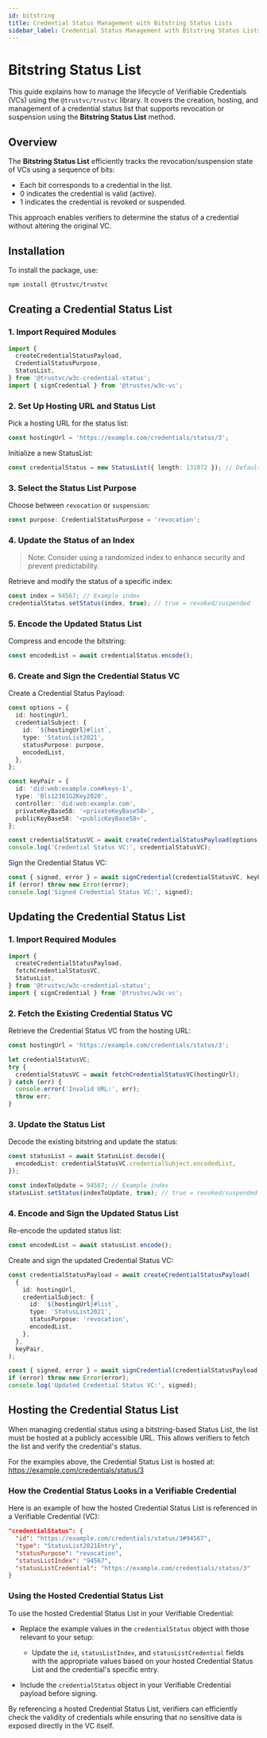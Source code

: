 ```yaml
---
id: bitstring
title: Credential Status Management with Bitstring Status Lists
sidebar_label: Credential Status Management with Bitstring Status Lists
---
```


# Bitstring Status List

This guide explains how to manage the lifecycle of Verifiable Credentials (VCs) using the `@trustvc/trustvc` library. It covers the creation, hosting, and management of a credential status list that supports revocation or suspension using the **Bitstring Status List** method.

## Overview

The **Bitstring Status List** efficiently tracks the revocation/suspension state of VCs using a sequence of bits:

- Each bit corresponds to a credential in the list.
- 0 indicates the credential is valid (active).
- 1 indicates the credential is revoked or suspended.

This approach enables verifiers to determine the status of a credential without altering the original VC.

## Installation
To install the package, use:

```bash
npm install @trustvc/trustvc
```

## Creating a Credential Status List

### 1. Import Required Modules

```ts
import {
  createCredentialStatusPayload,
  CredentialStatusPurpose,
  StatusList,
} from '@trustvc/w3c-credential-status';
import { signCredential } from '@trustvc/w3c-vc';
```

### 2. Set Up Hosting URL and Status List

Pick a hosting URL for the status list:

```ts
const hostingUrl = 'https://example.com/credentials/status/3';
```

Initialize a new StatusList:

```ts
const credentialStatus = new StatusList({ length: 131072 }); // Default: 131,072 bits
```

### 3. Select the Status List Purpose

Choose between `revocation` or `suspension`:

```ts
const purpose: CredentialStatusPurpose = 'revocation';
```

### 4. Update the Status of an Index

> Note: Consider using a randomized index to enhance security and prevent predictability.

Retrieve and modify the status of a specific index:

```ts
const index = 94567; // Example index
credentialStatus.setStatus(index, true); // true = revoked/suspended
```

### 5. Encode the Updated Status List

Compress and encode the bitstring:

```ts
const encodedList = await credentialStatus.encode();
```

### 6. Create and Sign the Credential Status VC

Create a Credential Status Payload:

```ts
const options = {
  id: hostingUrl,
  credentialSubject: {
    id: `${hostingUrl}#list`,
    type: 'StatusList2021',
    statusPurpose: purpose,
    encodedList,
  },
};

const keyPair = {
  id: 'did:web:example.com#keys-1',
  type: 'Bls12381G2Key2020',
  controller: 'did:web:example.com',
  privateKeyBase58: '<privateKeyBase58>',
  publicKeyBase58: '<publicKeyBase58>',
};

const credentialStatusVC = await createCredentialStatusPayload(options, keyPair);
console.log('Credential Status VC:', credentialStatusVC);
```

Sign the Credential Status VC:

```ts
const { signed, error } = await signCredential(credentialStatusVC, keyPair);
if (error) throw new Error(error);
console.log('Signed Credential Status VC:', signed);
```

## Updating the Credential Status List

### 1. Import Required Modules

```ts
import {
  createCredentialStatusPayload,
  fetchCredentialStatusVC,
  StatusList,
} from '@trustvc/w3c-credential-status';
import { signCredential } from '@trustvc/w3c-vc';
```

### 2. Fetch the Existing Credential Status VC

Retrieve the Credential Status VC from the hosting URL:

```ts
const hostingUrl = 'https://example.com/credentials/status/3';

let credentialStatusVC;
try {
  credentialStatusVC = await fetchCredentialStatusVC(hostingUrl);
} catch (err) {
  console.error('Invalid URL:', err);
  throw err;
}
```

### 3. Update the Status List

Decode the existing bitstring and update the status:

```ts
const statusList = await StatusList.decode({
  encodedList: credentialStatusVC.credentialSubject.encodedList,
});

const indexToUpdate = 94567; // Example index
statusList.setStatus(indexToUpdate, true); // true = revoked/suspended
```

### 4. Encode and Sign the Updated Status List

Re-encode the updated status list:

```ts
const encodedList = await statusList.encode();
```

Create and sign the updated Credential Status VC:

```ts
const credentialStatusPayload = await createCredentialStatusPayload(
  {
    id: hostingUrl,
    credentialSubject: {
      id: `${hostingUrl}#list`,
      type: 'StatusList2021',
      statusPurpose: 'revocation',
      encodedList,
    },
  },
  keyPair,
);

const { signed, error } = await signCredential(credentialStatusPayload, keyPair);
if (error) throw new Error(error);
console.log('Updated Credential Status VC:', signed);
```

## Hosting the Credential Status List

When managing credential status using a bitstring-based Status List, the list must be hosted at a publicly accessible URL. This allows verifiers to fetch the list and verify the credential's status.

For the examples above, the Credential Status List is hosted at:
https://example.com/credentials/status/3

### How the Credential Status Looks in a Verifiable Credential

Here is an example of how the hosted Credential Status List is referenced in a Verifiable Credential (VC):

```json
"credentialStatus": {
  "id": "https://example.com/credentials/status/3#94567",
  "type": "StatusList2021Entry",
  "statusPurpose": "revocation",
  "statusListIndex": "94567",
  "statusListCredential": "https://example.com/credentials/status/3"
}
```

### Using the Hosted Credential Status List

To use the hosted Credential Status List in your Verifiable Credential:

- Replace the example values in the `credentialStatus` object with those relevant to your setup:

    - Update the `id`, `statusListIndex`, and `statusListCredential` fields with the appropriate values based on your hosted Credential Status List and the credential's specific entry.

- Include the `credentialStatus` object in your Verifiable Credential payload before signing.

By referencing a hosted Credential Status List, verifiers can efficiently check the validity of credentials while ensuring that no sensitive data is exposed directly in the VC itself.
